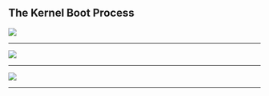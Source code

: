 ## The Kernel Boot Process

![](http://static.duartes.org/img/blogPosts/memoryAfterBootloader.png)

----

![](http://static.duartes.org/img/blogPosts/kernelInitPartOne.png)

----

![](http://static.duartes.org/img/blogPosts/kernelInitPartTwo.png)

----

